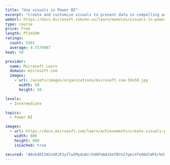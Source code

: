 ```yaml
---
title: "Use visuals in Power BI"
excerpt: "Create and customize visuals to present data in compelling and insightful ways."
webUrl: https://docs.microsoft.com/en-us/learn/modules/visuals-in-power-bi/
type: course
price: Free
length: PT1H16M
ratings:
  count: 5501
  average: 4.7574987
heat: 59

provider:
  name: Microsoft Learn
  domain: microsoft.com
  images:
    - url: /assets/images/organizations/microsoft.com-50x50.jpg
      width: 50
      height: 50

levels:
  - Intermediate

topics:
  - Power BI

images:
  - url: https://docs.microsoft.com/learn/achievements/create-visuals-power-bi-desktop-social.png
    width: 800
    height: 400
    isCached: true

secured: "A0vE4DI1H2nSRJP2y7lwIMyduAY/h98FGAA1hmTBYn27qeiYFeO6OlWFErkGStc1dj5gjiLacWK6Ocs3wfND0GLgokjnUq6L0nJNQaDR5KFJje/KHSux1lZZN16nGtjTqgzVYfPfX4orrmszLkGKT/rGJpeRtNxai8d7XPy70hVA38H2Tm9iBSGYjQIeoJXe8OS2NKpSajsc89liHXc8aizRvtAEJK6oK1789Lcl7ELEQ1TBK1hp1THVEfW2qF21kZ4/FiVXDY3v2nD2hzV0y8/DPCU5XAF1OBPYkKUCVpYAocQQnh2prfQD4eFu6ZNiRPe8bEV83rn8NUooWjeq+AQqhRN5whEV7NTh+yGwTvYUe37pix5AdDi+m1lTNAWKbLhkpCHJsQ3rw7KKOd84jZduf68X9bdOpVEJwmZRg5g=;CiTEGUoRqmf//Cxfc9RTqg=="
---
```


